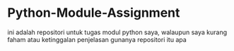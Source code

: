 # Python-Module-Assignment
ini adalah repositori untuk tugas modul python saya, walaupun saya kurang faham atau ketinggalan penjelasan gunanya repositori itu apa
